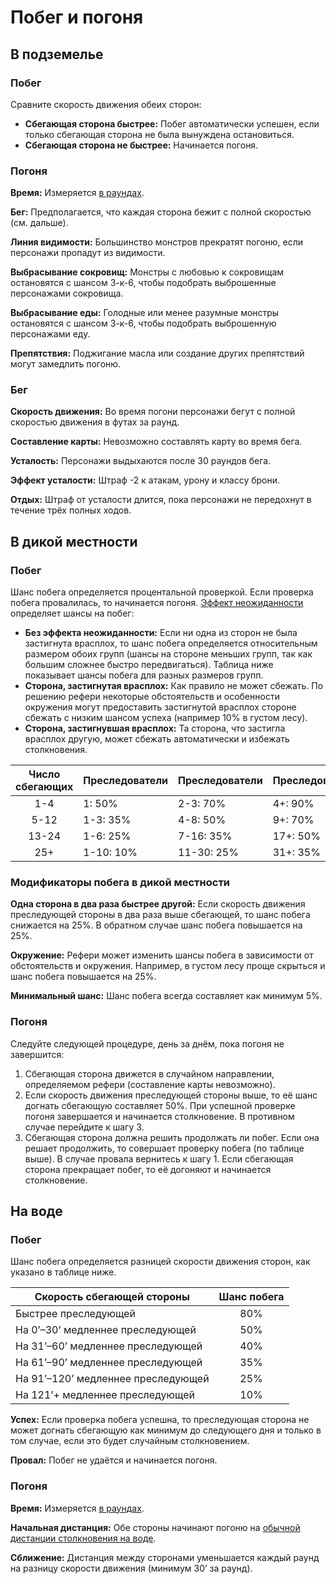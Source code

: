 # Побег и погоня

## В подземелье

### Побег

Сравните скорость движения обеих сторон:

- **Сбегающая сторона быстрее:** Побег автоматически успешен, если только сбегающая сторона не была вынуждена остановиться.
- **Сбегающая сторона не быстрее:** Начинается погоня.

### Погоня

**Время:** Измеряется [в раундах](../adventuring/time-weight-and-movement.md#единицы-измерения).

**Бег:** Предполагается, что каждая сторона бежит с полной скоростью (см. дальше).

**Линия видимости:** Большинство монстров прекратят погоню, если персонажи пропадут из видимости.

**Выбрасывание сокровищ:** Монстры с любовью к сокровищам остановятся с шансом 3-к-6, чтобы подобрать выброшенные персонажами сокровища.

**Выбрасывание еды:** Голодные или менее разумные монстры остановятся с шансом 3-к-6, чтобы подобрать выброшенную персонажами еду.

**Препятствия:** Поджигание масла или создание других препятствий могут замедлить погоню.

### Бег

**Скорость движения:** Во время погони персонажи бегут с полной скоростью движения в футах за раунд.

**Составление карты:** Невозможно составлять карту во время бега.

**Усталость:** Персонажи выдыхаются после 30 раундов бега.

**Эффект усталости:** Штраф -2 к атакам, урону и классу брони.

**Отдых:** Штраф от усталости длится, пока персонажи не передохнут в течение трёх полных ходов.

## В дикой местности

### Побег

Шанс побега определяется процентальной проверкой. Если проверка побега провалилась, то начинается погоня. [Эффект неожиданности](../encounters/encounters.md#эффект-неожиданности) определяет шансы на побег:

- **Без эффекта неожиданности:** Если ни одна из сторон не была застигнута врасплох, то шанс побега определяется относительным размером обоих групп (шансы на стороне меньших групп, так как большим сложнее быстро передвигаться). Таблица ниже показывает шансы побега для разных размеров групп.
- **Сторона, застигнутая врасплох:** Как правило не может сбежать. По решению рефери некоторые обстоятельств и особенности окружения могут предоставить застигнутой врасплох стороне сбежать с низким шансом успеха (например 10% в густом лесу).
- **Сторона, застигнувшая врасплох:** Та сторона, что застигла врасплох другую, может сбежать автоматически и избежать столкновения.

| Число сбегающих | Преследователи | Преследователи | Преследователи |
| :-------------: | -------------- | -------------- | -------------- |
|       1-4       | 1: 50%         | 2-3: 70%       | 4+: 90%        |
|      5-12       | 1-3: 35%       | 4-8: 50%       | 9+: 70%        |
|      13-24      | 1-6: 25%       | 7-16: 35%      | 17+: 50%       |
|       25+       | 1-10: 10%      | 11-30: 25%     | 31+: 35%       |

### Модификаторы побега в дикой местности

**Одна сторона в два раза быстрее другой:** Если скорость движения преследующей стороны в два раза выше сбегающей, то шанс побега снижается на 25%. В обратном случае шанс побега повышается на 25%.

**Окружение:** Рефери может изменить шансы побега в зависимости от обстоятельств и окружения. Например, в густом лесу проще скрыться и шанс побега повышается на 25%.

**Минимальный шанс:** Шанс побега всегда составляет как минимум 5%.

### Погоня

Следуйте следующей процедуре, день за днём, пока погоня не завершится:

1. Сбегающая сторона движется в случайном направлении, определяемом рефери (составление карты невозможно).
2. Если скорость движения преследующей стороны выше, то её шанс догнать сбегающую составляет 50%. При успешной проверке погоня завершается и начинается столкновение. В противном случае перейдите к шагу 3.
3. Сбегающая сторона должна решить продолжать ли побег. Если она решает продолжить, то совершает проверку побега (по таблице выше). В случае провала вернитесь к шагу 1. Если сбегающая сторона прекращает побег, то её догоняют и начинается столкновение.

## На воде

### Побег

Шанс побега определяется разницей скорости движения сторон, как указано в таблице ниже.

| Скорость сбегающей стороны         | Шанс побега |
| ---------------------------------- | :---------: |
| Быстрее преследующей               |     80%     |
| На 0’–30’ медленнее преследующей   |     50%     |
| На 31’–60’ медленнее преследующей  |     40%     |
| На 61’–90’ медленнее преследующей  |     35%     |
| На 91’–120’ медленнее преследующей |     25%     |
| На 121’+ медленнее преследующей    |     10%     |

**Успех:** Если проверка побега успешна, то преследующая сторона не может догнать сбегающую как минимум до следующего дня и только в том случае, если это будет случайным столкновением.

**Провал:** Побег не удаётся и начинается погоня.

### Погоня

**Время:** Измеряется [в раундах](../adventuring/time-weight-and-movement.md#единицы-измерения).

**Начальная дистанция:** Обе стороны начинают погоню на [обычной дистанции столкновения на воде](../adventuring/waterborne-adventuring.md#бродячие-монстры).

**Сближение:** Дистанция между сторонами уменьшается каждый раунд на разницу скорости движения (минимум 30’ за раунд).
